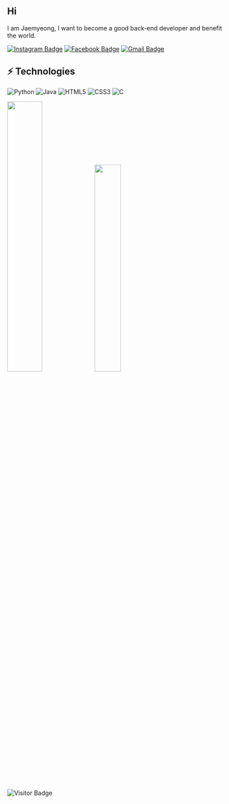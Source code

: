 
## Hi
I am Jaemyeong, I want to become a good back-end developer and benefit the world. 


[![Instagram Badge](https://img.shields.io/badge/fa___jm-purple?style=flat-square&logo=instagram&logoColor=white&link=https://instagram.com/fa___jm/)](https://www.instagram.com/fa___jm/)
[![Facebook Badge](https://img.shields.io/badge/재명-blue?style=flat-square&logo=Facebook&logoColor=white&link=mailto:https://www.facebook.com/profile.php?id=100026350749773)]([Jaemyeong](https://www.facebook.com/profile.php?id=100026350749773))
[![Gmail Badge](https://img.shields.io/badge/-b01075589894@gmail.com-c14438?style=flat-square&logo=Gmail&logoColor=white&link=mailto:b01075589894@gmail.com)](b01075589894@gmail.com)


## ⚡ Technologies
![Python](https://img.shields.io/badge/-Python-black?style=flat-square&logo=Python)
![Java](https://img.shields.io/badge/-Java-E34A86?style=flat-square&logo=Java)
![HTML5](https://img.shields.io/badge/-HTML5-E34F26?style=flat-square&logo=html5&logoColor=white)
![CSS3](https://img.shields.io/badge/-CSS3-1572B6?style=flat-square&logo=css3)
![C](https://img.shields.io/badge/C-A8B9CC?style=flat-square&logo=C&logoColor=white)




<img width=40% src="https://github-readme-stats.vercel.app/api?username=ljm9894" /><img width=35%  src="https://github-readme-stats.vercel.app/api/top-langs/?username=ljm9894&layout=compact" />
## 
![Visitor Badge](https://visitor-badge.laobi.icu/badge?page_id=ljm9894)
